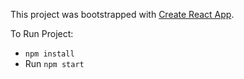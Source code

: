 This project was bootstrapped with [Create React App](https://github.com/facebook/create-react-app).

To Run Project: 

- `npm install` 
- Run `npm start` 

